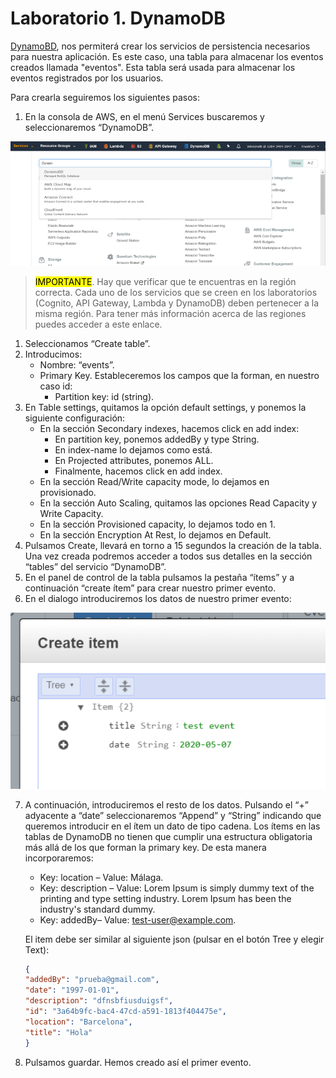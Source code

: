 # Laboratorio 1. DynamoDB

[DynamoBD](https://docs.aws.amazon.com/es_es/dynamodb/?id=docs_gateway), nos permiterá crear los servicios de persistencia necesarios para nuestra aplicación. Es este caso, una tabla para almacenar los eventos creados llamada "eventos". Esta tabla será usada para almacenar los eventos registrados por los usuarios. 

Para crearla seguiremos los siguientes pasos:

1. En la consola de AWS, en el menú Services buscaremos y seleccionaremos “DynamoDB”.

<p align="center">
    <img src="resources/Picture1.png"/>
</p>

> <mark>IMPORTANTE</mark>. Hay que verificar que te encuentras en la región correcta. Cada uno de los servicios que se creen en los laboratorios (Cognito, API Gateway, Lambda y DynamoDB) deben pertenecer a la misma región. Para tener más información acerca de las regiones puedes acceder a este enlace.

1. Seleccionamos “Create table”.
2. Introducimos:
   * Nombre: “events”.
   * Primary Key. Estableceremos los campos que la forman, en nuestro caso id:
     * Partition key: id (string).
  3. En Table settings, quitamos la opción default settings, y ponemos la siguiente configuración:
      * En la sección Secondary indexes, hacemos click en add index:
        * En partition key, ponemos addedBy y type String.
        *  En index-name lo dejamos como está.
        *  En Projected attributes, ponemos ALL.
        *  Finalmente, hacemos click en add index.
     *  En la sección Read/Write capacity mode, lo dejamos en provisionado.
     *  En la sección Auto Scaling, quitamos las opciones Read Capacity y Write Capacity.
     *  En la sección Provisioned capacity, lo dejamos todo en 1.
     *  En la sección Encryption At Rest, lo dejamos en Default.
4. Pulsamos Create, llevará en torno a 15 segundos la creación de la tabla. Una vez creada podremos acceder a todos sus detalles en la sección “tables” del servicio “DynamoDB”.
5. En el panel de control de la tabla pulsamos la pestaña “ítems” y a continuación “create ítem” para crear nuestro primer evento.
6. En el dialogo introduciremos los datos de nuestro primer evento:

<p align="center">
    <img src="resources/Picture2.png"/>
</p>

7. A continuación, introduciremos el resto de los datos. Pulsando el “+” adyacente a “date” seleccionaremos “Append” y “String” indicando que queremos introducir en el ítem un dato de tipo cadena. Los ítems en las tablas de DynamoDB no tienen que cumplir una estructura obligatoria más allá de los que forman la primary key. De esta manera incorporaremos:
   * Key: location – Value: Málaga.
   * Key: description – Value: Lorem Ipsum is simply dummy text of the printing and type setting industry. Lorem Ipsum has been the industry's standard dummy.
   * Key: addedBy– Value: test-user@example.com.
  
   El item debe ser similar al siguiente json (pulsar en el botón Tree y elegir Text):

      ```json
      {
      "addedBy": "prueba@gmail.com",
      "date": "1997-01-01",
      "description": "dfnsbfiusduigsf",
      "id": "3a64b9fc-bac4-47cd-a591-1813f404475e",
      "location": "Barcelona",
      "title": "Hola"
      }
      ```

8. Pulsamos guardar. Hemos creado así el primer evento.
